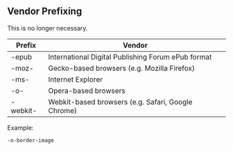 ## Vendor  Prefixing

This is no longer necessary.

| Prefix   | Vendor                                             |
| -------- | -------------------------------------------------- |
| -epub    | International Digital Publishing Forum ePub format |
| -moz-    | Gecko-based browsers (e.g. Mozilla Firefox)        |
| -ms-     | Internet Explorer                                  |
| -o-      | Opera-based browsers                               |
| -webkit- | Webkit-based browsers (e.g. Safari, Google Chrome) |
Example:
```
-o-border-image
```